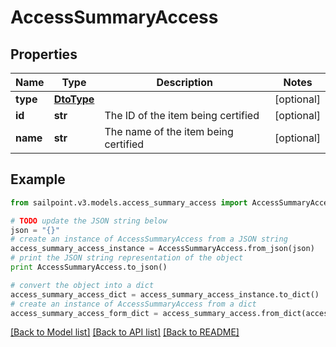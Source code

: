 # AccessSummaryAccess


## Properties

Name | Type | Description | Notes
------------ | ------------- | ------------- | -------------
**type** | [**DtoType**](DtoType.md) |  | [optional] 
**id** | **str** | The ID of the item being certified | [optional] 
**name** | **str** | The name of the item being certified | [optional] 

## Example

```python
from sailpoint.v3.models.access_summary_access import AccessSummaryAccess

# TODO update the JSON string below
json = "{}"
# create an instance of AccessSummaryAccess from a JSON string
access_summary_access_instance = AccessSummaryAccess.from_json(json)
# print the JSON string representation of the object
print AccessSummaryAccess.to_json()

# convert the object into a dict
access_summary_access_dict = access_summary_access_instance.to_dict()
# create an instance of AccessSummaryAccess from a dict
access_summary_access_form_dict = access_summary_access.from_dict(access_summary_access_dict)
```
[[Back to Model list]](../README.md#documentation-for-models) [[Back to API list]](../README.md#documentation-for-api-endpoints) [[Back to README]](../README.md)


